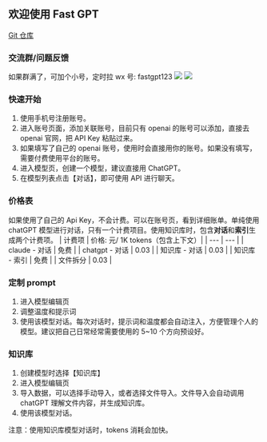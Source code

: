 ## 欢迎使用 Fast GPT

[Git 仓库](https://github.com/c121914yu/FastGPT)

### 交流群/问题反馈

如果群满了，可加个小号，定时拉
wx 号: fastgpt123
![](/imgs/wxqun300.jpg)
![](/imgs/wx300.jpg)

### 快速开始

1. 使用手机号注册账号。
2. 进入账号页面，添加关联账号，目前只有 openai 的账号可以添加，直接去 openai 官网，把 API Key 粘贴过来。
3. 如果填写了自己的 openai 账号，使用时会直接用你的账号。如果没有填写，需要付费使用平台的账号。
4. 进入模型页，创建一个模型，建议直接用 ChatGPT。
5. 在模型列表点击【对话】，即可使用 API 进行聊天。

### 价格表

如果使用了自己的 Api Key，不会计费。可以在账号页，看到详细账单。单纯使用 chatGPT 模型进行对话，只有一个计费项目。使用知识库时，包含**对话**和**索引**生成两个计费项。
| 计费项 | 价格: 元/ 1K tokens（包含上下文）|
| --- | --- |
| claude - 对话 | 免费 |
| chatgpt - 对话 | 0.03 |
| 知识库 - 对话 | 0.03 |
| 知识库 - 索引 | 免费 |
| 文件拆分 | 0.03 |

### 定制 prompt

1. 进入模型编辑页
2. 调整温度和提示词
3. 使用该模型对话。每次对话时，提示词和温度都会自动注入，方便管理个人的模型。建议把自己日常经常需要使用的 5~10 个方向预设好。

### 知识库

1. 创建模型时选择【知识库】
2. 进入模型编辑页
3. 导入数据，可以选择手动导入，或者选择文件导入。文件导入会自动调用 chatGPT 理解文件内容，并生成知识库。
4. 使用该模型对话。

注意：使用知识库模型对话时，tokens 消耗会加快。
